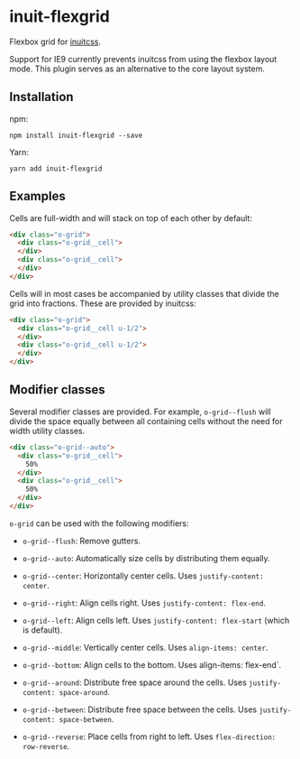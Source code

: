 # inuit-flexgrid

Flexbox grid for [inuitcss](https://github.com/inuitcss/inuitcss).

Support for IE9 currently prevents inuitcss from using the flexbox layout mode. This plugin serves as an alternative to the core layout system.

## Installation

npm:

```
npm install inuit-flexgrid --save
```

Yarn:

```
yarn add inuit-flexgrid
```

## Examples

Cells are full-width and will stack on top of each other by default:

```html
<div class="o-grid">
  <div class="o-grid__cell">
  </div>
  <div class="o-grid__cell">
  </div>
</div>
```

Cells will in most cases be accompanied by utility classes that divide the grid into fractions. These are provided by inuitcss:

```html
<div class="o-grid">
  <div class="o-grid__cell u-1/2">
  </div>
  <div class="o-grid__cell u-1/2">
  </div>
</div>
```

## Modifier classes

Several modifier classes are provided. For example, `o-grid--flush` will divide the space equally between all containing cells without the need for width utility classes.

```html
<div class="o-grid--auto">
  <div class="o-grid__cell">
    50%
  </div>
  <div class="o-grid__cell">
    50%
  </div>
</div>
```

`o-grid` can be used with the following modifiers:

* `o-grid--flush`: Remove gutters.

* `o-grid--auto`: Automatically size cells by distributing them equally.

* `o-grid--center`: Horizontally center cells. Uses `justify-content: center`.
* `o-grid--right`: Align cells right. Uses `justify-content: flex-end`.
* `o-grid--left`: Align cells left. Uses `justify-content: flex-start` (which is default).

* `o-grid--middle`: Vertically center cells. Uses `align-items: center`.
* `o-grid--bottom`: Align cells to the bottom. Uses align-items: flex-end`.

* `o-grid--around`: Distribute free space around the cells. Uses `justify-content: space-around`.
* `o-grid--between`: Distribute free space between the cells. Uses `justify-content: space-between`.

* `o-grid--reverse`: Place cells from right to left. Uses `flex-direction: row-reverse`.
